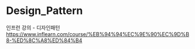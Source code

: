 # Design_Pattern

인프런 강의 - 디자인패턴
https://www.inflearn.com/course/%EB%94%94%EC%9E%90%EC%9D%B8-%ED%8C%A8%ED%84%B4
